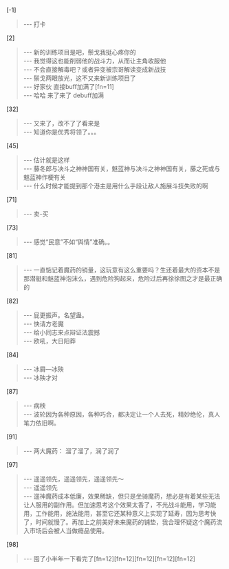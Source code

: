 
[-1] 
>--- 打卡<br>

[2] 
>--- 新的训练项目是吧，鬃戈我挺心疼你的<br>
>--- 我觉得这也能削弱他的战斗力，从而让主角收服他<br>
>--- 不会直接解毒吧？或者异变被宗哥解读变成新战技<br>
>--- 鬃戈两眼放光，这不又来新训练项目了<br>
>--- 好家伙 直接buff加满了[fn=11]<br>
>--- 哈哈  来了来了  debuff加满<br>

[32] 
>--- 又来了，改不了了看来是<br>
>--- 知道你是优秀将领了。。。<br>

[45] 
>--- 估计就是这样<br>
>--- 藤冬郎与决斗之神神国有关，魅蓝神与决斗之神神国有关，藤之死或与魅蓝神作梗有关<br>
>--- 什么时候才能提到那个港主是用什么手段让敌人施展斗技失败的啊<br>

[71] 
>--- 卖-买<br>

[73] 
>--- 感觉“民意”不如“舆情”准确。。<br>

[81] 
>--- 一直惦记着魔药的销量，这玩意有这么重要吗？生还着最大的资本不是那潜艇和魅蓝神泡沫么，遇到危险狗起来，危险过后再徐徐图之才是最正确的<br>

[82] 
>--- 屁更振声。名望蛊。<br>
>--- 快请方老魔<br>
>--- 给小同志来点辩证法震撼<br>
>--- 欧吼，大日阳莽<br>

[84] 
>--- 冰屑—冰殃<br>
>--- 冰殃才对<br>

[87] 
>--- 病秧<br>
>--- 波轮因为各种原因，各种巧合，都决定让一个人去死，精妙绝伦，真人笔力依旧啊。<br>

[91] 
>--- 两大魔药：
溜了溜了，润了润了<br>

[97] 
>--- 遥遥领先，遥遥领先，遥遥领先～<br>
>--- 遥遥领先<br>
>--- 遛神魔药成本低廉，效果稀缺，但只是坐骑魔药，想必是有着某些无法让人服用的副作用。但加速思考这个效果太香了，不光战斗能用，学习能用，工作能用，施法能用，甚至它还某种意义上实现了延寿，因为思考快了，时间就慢了。再加上之前美好未来魔药的铺垫，我合理怀疑这个魔药流入市场后会被人当做瘾品使用。<br>

[98] 
>--- 囤了小半年一下看完了[fn=12][fn=12][fn=12][fn=12][fn=12]<br>
